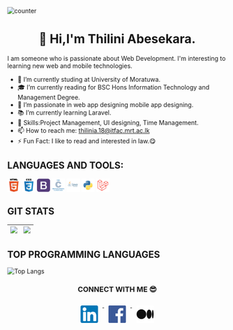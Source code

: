 

![counter](https://en9zihyhtv85u02.m.pipedream.net)

<h1 align="center">👋 Hi,I'm Thilini Abesekara.</h1>
I am someone who is passionate about Web Development. I'm interesting to learning new web and mobile technologies.


- 🏫 I’m currently studing at University of Moratuwa.
- 🎓 I’m currently reading for BSC Hons Information Technology and Management Degree.
- 💞️ I’m passionate in web app designing mobile app designing.
- 📚 I’m currently learning Laravel.
- 🎯 Skills:Project Management, UI designing, Time Management.
- 📫 How to reach me: thilinia.18@itfac.mrt.ac.lk
- ⚡ Fun Fact: I like to read and interested in law.😋


## LANGUAGES AND TOOLS:
<code><img height="30" src="https://raw.githubusercontent.com/github/explore/80688e429a7d4ef2fca1e82350fe8e3517d3494d/topics/html/html.png"></code>
<code><img height="30" src="https://raw.githubusercontent.com/github/explore/80688e429a7d4ef2fca1e82350fe8e3517d3494d/topics/css/css.png"></code>
<code><img height="30" src="https://raw.githubusercontent.com/github/explore/80688e429a7d4ef2fca1e82350fe8e3517d3494d/topics/bootstrap/bootstrap.png"></code>
<code><img height="30" src="https://raw.githubusercontent.com/github/explore/80688e429a7d4ef2fca1e82350fe8e3517d3494d/topics/c/c.png"></code>
<code><img height="30" src="https://raw.githubusercontent.com/github/explore/80688e429a7d4ef2fca1e82350fe8e3517d3494d/topics/java/java.png"></code>
<code><img height="30" src="https://raw.githubusercontent.com/github/explore/80688e429a7d4ef2fca1e82350fe8e3517d3494d/topics/python/python.png"></code>
<code><img height="30" src="https://raw.githubusercontent.com/github/explore/80688e429a7d4ef2fca1e82350fe8e3517d3494d/topics/laravel/laravel.png"></code>
## GIT STATS
<img src="https://github-readme-stats.vercel.app/api?username=Abesekara-AWADTM&&show_icons=true&count_private=true&theme=radical"/>|<img src="https://github-readme-streak-stats.herokuapp.com/?user=Abesekara-AWADTM&theme=radical"/>|
|---|---|


## TOP PROGRAMMING LANGUAGES
![Top Langs](https://github-readme-stats.vercel.app/api/top-langs/?username=Abesekara-AWADTM&theme=radical&title_color=8E2DE2&text_color=fff)

<h3 align="center">CONNECT WITH ME 😎 </h3>
<p align="center">
<a href="https://www.linkedin.com/in/thilini-abesekara/"> 
 <img src="./linkdin.png" alt="linkedin" height="40" style="vertical-align:top; margin:10px">
 </a>
  <a href="https://www.facebook.com/thilini.abesekara.1/" target="_blank" rel="noopener noreferrer"> 
<img src="./Facebook.png" alt="facebook" height="40" style="vertical-align:top; margin:10px">
</a>
  <a href="https://thiliniabesekara.medium.com/"> 
<img src="./medium.png" alt="medium" height="40" style="vertical-align:top; margin:10px">
</a>

</p>
